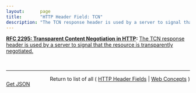 ```yaml
---
layout:      page
title:       "HTTP Header Field: TCN"
description: "The TCN response header is used by a server to signal that the resource is transparently negotiated."
---
```


**[RFC 2295: Transparent Content Negotiation in HTTP](/specs/IETF/RFC/2295 "HTTP allows web site authors to put multiple versions of the same information under a single URL. Transparent content negotiation is an extensible negotiation mechanism, layered on top of HTTP, for automatically selecting the best version when the URL is accessed. This enables the smooth deployment of new web data formats and markup tags."):** [The TCN response header is used by a server to signal that the resource is transparently negotiated.](http://tools.ietf.org/html/rfc2295#section-8.5 "Read documentation for HTTP Header Field &#34;TCN&#34;")

<br/>
<hr/>

<p style="float : left"><a href="TCN.json" title="Get JSON representing this particular Web Concept">Get JSON</a></p>
<p style="text-align: right">Return to list of all ( <a href="../http-headers">HTTP Header Fields</a> | <a href="../">Web Concepts</a> )</p>
